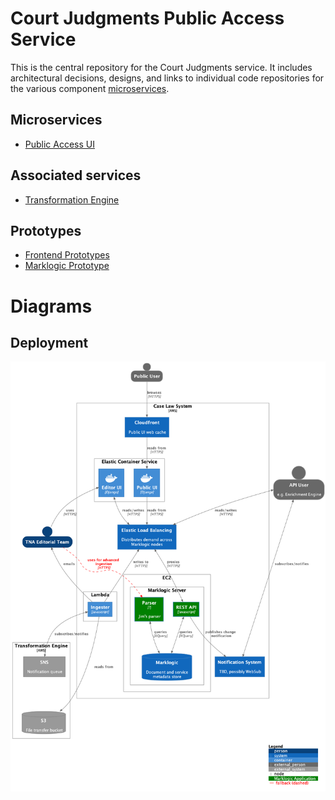 # Court Judgments Public Access Service

This is the central repository for the Court Judgments service. It includes architectural decisions, designs, and links to individual code repositories for the various component [microservices](doc/adr/0002-use-a-microservice-architecture.md).

## Microservices

* [Public Access UI](https://github.com/nationalarchives/ds-judgments-public-ui/)

## Associated services

* [Transformation Engine](https://github.com/nationalarchives/da-transform-dev-documentation)

## Prototypes

* [Frontend Prototypes](https://github.com/nationalarchives/ds-judgments-frontend)
* [Marklogic Prototype](https://github.com/mangiafico/tna-judgments-website)


# Diagrams

## Deployment

![](doc/arch/images/Deployment%20Diagram.png)
